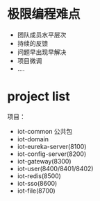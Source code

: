 # 极限编程难点

- 团队成员水平层次
- 持续的反馈
- 问题早出现早解决
- 项目微调
- ....

# project list

项目：
- iot-common 公共包
- iot-domain
- iot-eureka-server(8100)
- iot-config-server(8200)
- iot-gateway(8300)
- iot-user(8400/8401/8402)
- iot-redis(8500)
- iot-sso(8600)
- iot-file(8700)
